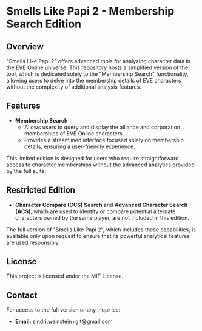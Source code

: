 # Smells Like Papi 2 - Membership Search Edition

## Overview

"Smells Like Papi 2" offers advanced tools for analyzing character data in the EVE Online universe. This repository hosts a simplified version of the tool, which is dedicated solely to the "Membership Search" functionality, allowing users to delve into the membership details of EVE characters without the complexity of additional analysis features.

## Features

- **Membership Search**
  - Allows users to query and display the alliance and corporation memberships of EVE Online characters.
  - Provides a streamlined interface focused solely on membership details, ensuring a user-friendly experience.
    
This limited edition is designed for users who require straightforward access to character memberships without the advanced analytics provided by the full suite:

## Restricted Edition

- **Character Compare (CCS) Search** and **Advanced Character Search (ACS)**, which are used to identify or compare potential alternate characters owned by the same player, are not included in this edition.

The full version of "Smells Like Papi 2", which includes these capabilities, is available only upon request to ensure that its powerful analytical features are used responsibly.

## License

This project is licensed under the MIT License.

## Contact

For access to the full version or any inquiries:
- **Email:** [sindri.weinstein+git@gmail.com](mailto:sindri.weinstein+git@gmail.com)
